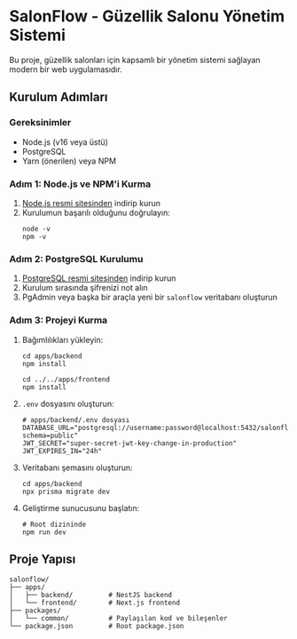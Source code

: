 # SalonFlow - Güzellik Salonu Yönetim Sistemi

Bu proje, güzellik salonları için kapsamlı bir yönetim sistemi sağlayan modern bir web uygulamasıdır.

## Kurulum Adımları

### Gereksinimler

- Node.js (v16 veya üstü)
- PostgreSQL
- Yarn (önerilen) veya NPM

### Adım 1: Node.js ve NPM'i Kurma

1. [Node.js resmi sitesinden](https://nodejs.org/) indirip kurun
2. Kurulumun başarılı olduğunu doğrulayın:
   ```
   node -v
   npm -v
   ```

### Adım 2: PostgreSQL Kurulumu

1. [PostgreSQL resmi sitesinden](https://www.postgresql.org/download/) indirip kurun
2. Kurulum sırasında şifrenizi not alın
3. PgAdmin veya başka bir araçla yeni bir `salonflow` veritabanı oluşturun

### Adım 3: Projeyi Kurma

1. Bağımlılıkları yükleyin:
   ```
   cd apps/backend
   npm install
   
   cd ../../apps/frontend
   npm install
   ```

2. `.env` dosyasını oluşturun:
   ```
   # apps/backend/.env dosyası
   DATABASE_URL="postgresql://username:password@localhost:5432/salonflow?schema=public"
   JWT_SECRET="super-secret-jwt-key-change-in-production"
   JWT_EXPIRES_IN="24h"
   ```

3. Veritabanı şemasını oluşturun:
   ```
   cd apps/backend
   npx prisma migrate dev
   ```

4. Geliştirme sunucusunu başlatın:
   ```
   # Root dizininde
   npm run dev
   ```

## Proje Yapısı

```
salonflow/
├── apps/
│   ├── backend/         # NestJS backend
│   └── frontend/        # Next.js frontend
├── packages/
│   └── common/          # Paylaşılan kod ve bileşenler
└── package.json         # Root package.json
```
